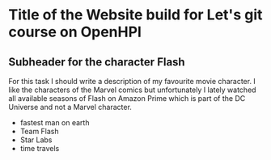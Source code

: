 # Title of the Website build for Let's git course on OpenHPI
## Subheader for the character Flash

For this task I should write a description of my favourite movie character. I like the characters of the Marvel comics but unfortunately I lately watched all available seasons of Flash on Amazon Prime which is part of the DC Universe and not a Marvel character.

* fastest man on earth
* Team Flash
* Star Labs
* time travels